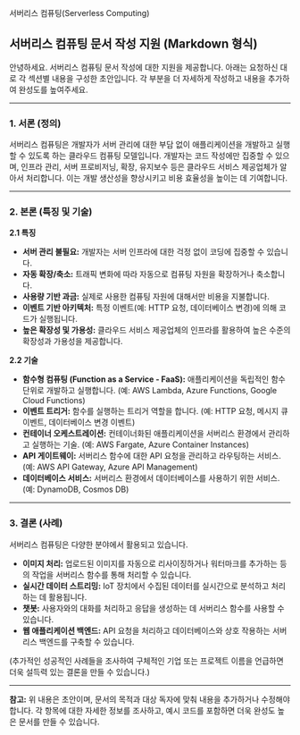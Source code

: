 서버리스 컴퓨팅(Serverless Computing)

## 서버리스 컴퓨팅 문서 작성 지원 (Markdown 형식)

안녕하세요. 서버리스 컴퓨팅 문서 작성에 대한 지원을 제공합니다. 아래는 요청하신 대로 각 섹션별 내용을 구성한 초안입니다.  각 부분을 더 자세하게 작성하고 내용을 추가하여 완성도를 높여주세요.

---

### 1. 서론 (정의)

서버리스 컴퓨팅은 개발자가 서버 관리에 대한 부담 없이 애플리케이션을 개발하고 실행할 수 있도록 하는 클라우드 컴퓨팅 모델입니다.  개발자는 코드 작성에만 집중할 수 있으며, 인프라 관리, 서버 프로비저닝, 확장, 유지보수 등은 클라우드 서비스 제공업체가 알아서 처리합니다.  이는 개발 생산성을 향상시키고 비용 효율성을 높이는 데 기여합니다.

---

### 2. 본론 (특징 및 기술)

**2.1 특징**

*   **서버 관리 불필요:** 개발자는 서버 인프라에 대한 걱정 없이 코딩에 집중할 수 있습니다.
*   **자동 확장/축소:** 트래픽 변화에 따라 자동으로 컴퓨팅 자원을 확장하거나 축소합니다.
*   **사용량 기반 과금:** 실제로 사용한 컴퓨팅 자원에 대해서만 비용을 지불합니다.
*   **이벤트 기반 아키텍처:** 특정 이벤트(예: HTTP 요청, 데이터베이스 변경)에 의해 코드가 실행됩니다.
*   **높은 확장성 및 가용성:** 클라우드 서비스 제공업체의 인프라를 활용하여 높은 수준의 확장성과 가용성을 제공합니다.

**2.2 기술**

*   **함수형 컴퓨팅 (Function as a Service - FaaS):**  애플리케이션을 독립적인 함수 단위로 개발하고 실행합니다. (예: AWS Lambda, Azure Functions, Google Cloud Functions)
*   **이벤트 트리거:**  함수를 실행하는 트리거 역할을 합니다. (예: HTTP 요청, 메시지 큐 이벤트, 데이터베이스 변경 이벤트)
*   **컨테이너 오케스트레이션:**  컨테이너화된 애플리케이션을 서버리스 환경에서 관리하고 실행하는 기술. (예: AWS Fargate, Azure Container Instances)
*   **API 게이트웨이:**  서버리스 함수에 대한 API 요청을 관리하고 라우팅하는 서비스. (예: AWS API Gateway, Azure API Management)
*   **데이터베이스 서비스:** 서버리스 환경에서 데이터베이스를 사용하기 위한 서비스. (예: DynamoDB, Cosmos DB)

---

### 3. 결론 (사례)

서버리스 컴퓨팅은 다양한 분야에서 활용되고 있습니다.

*   **이미지 처리:**  업로드된 이미지를 자동으로 리사이징하거나 워터마크를 추가하는 등의 작업을 서버리스 함수를 통해 처리할 수 있습니다.
*   **실시간 데이터 스트리밍:**  IoT 장치에서 수집된 데이터를 실시간으로 분석하고 처리하는 데 활용됩니다.
*   **챗봇:**  사용자와의 대화를 처리하고 응답을 생성하는 데 서버리스 함수를 사용할 수 있습니다.
*   **웹 애플리케이션 백엔드:**  API 요청을 처리하고 데이터베이스와 상호 작용하는 서버리스 백엔드를 구축할 수 있습니다.

(추가적인 성공적인 사례들을 조사하여 구체적인 기업 또는 프로젝트 이름을 언급하면 더욱 설득력 있는 결론을 만들 수 있습니다.)

---

**참고:** 위 내용은 초안이며, 문서의 목적과 대상 독자에 맞춰 내용을 추가하거나 수정해야 합니다.  각 항목에 대한 자세한 정보를 조사하고, 예시 코드를 포함하면 더욱 완성도 높은 문서를 만들 수 있습니다.